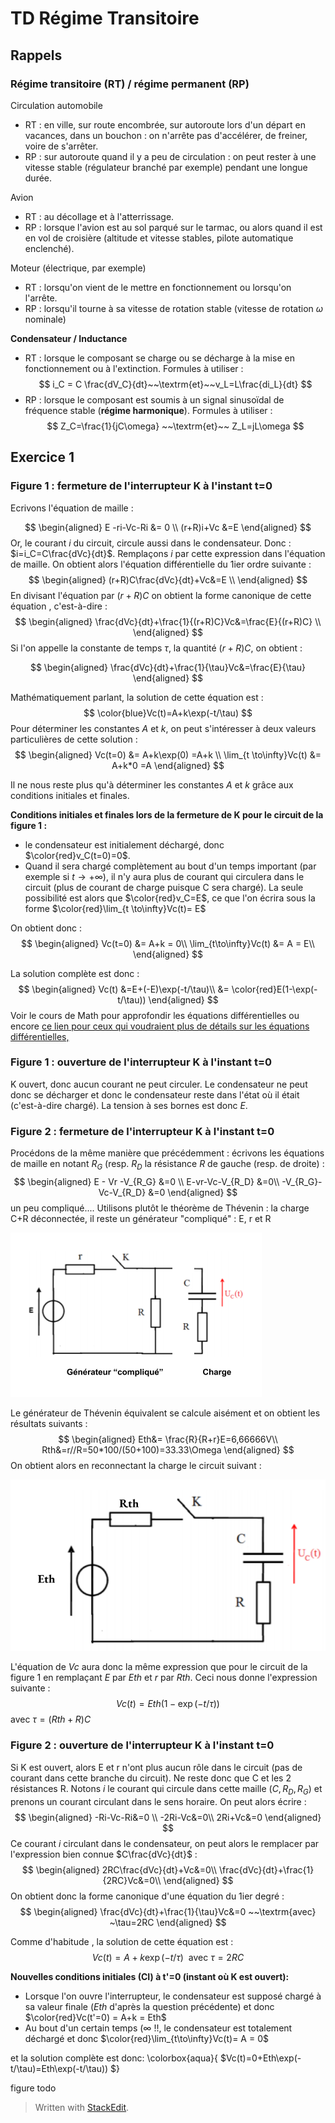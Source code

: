# TD Régime Transitoire

## Rappels
### Régime transitoire (RT) / régime permanent (RP)
Circulation automobile
* RT : en ville, sur route encombrée, sur autoroute lors d'un départ en vacances, dans un bouchon : on n'arrête pas d'accélérer, de freiner, voire de s'arrêter.
* RP : sur autoroute quand il y a peu de circulation : on peut rester à une vitesse stable (régulateur branché par exemple) pendant une longue durée.

Avion 
* RT : au décollage et à l'atterrissage.
* RP : lorsque l'avion est au sol parqué sur le tarmac, ou alors quand il est en vol de croisière (altitude et vitesse stables, pilote automatique enclenché).

Moteur (électrique, par exemple)

* RT : lorsqu'on vient de le mettre en fonctionnement ou lorsqu'on l'arrête.
* RP : lorsqu'il tourne à sa vitesse de rotation stable (vitesse de rotation $\omega$ nominale)

**Condensateur / Inductance**
* RT : lorsque le composant se charge ou se décharge à la mise en fonctionnement ou à l'extinction. Formules à utiliser :
$$
i_C = C \frac{dV_C}{dt}~~\textrm{et}~~v_L=L\frac{di_L}{dt}
$$
* RP : lorsque le composant est soumis à un signal sinusoïdal de fréquence stable (**régime harmonique**). Formules à utiliser :
$$
Z_C=\frac{1}{jC\omega} ~~\textrm{et}~~ Z_L=jL\omega
$$
## Exercice  1

### Figure 1 : fermeture de l'interrupteur K à l'instant t=0
Ecrivons l'équation de maille :

$$
\begin{aligned}
E -ri-Vc-Ri &= 0 \\
(r+R)i+Vc &=E 
\end{aligned}
$$
Or, le courant $i$  du circuit, circule aussi dans le condensateur. Donc : $i=i_C=C\frac{dVc}{dt}$. Remplaçons $i$ par cette expression dans l'équation de maille. On obtient alors l'équation différentielle du 1ier ordre suivante : 
$$
\begin{aligned}
(r+R)C\frac{dVc}{dt}+Vc&=E \\
\end{aligned}
$$
En divisant l'équation par $(r+R)C$ on obtient la forme canonique de cette équation , c'est-à-dire : 
$$
\begin{aligned}
\frac{dVc}{dt}+\frac{1}{(r+R)C}Vc&=\frac{E}{(r+R)C} \\
\end{aligned}
$$
Si l'on appelle  la constante de temps $\tau$, la quantité $(r+R)C$, on obtient :

$$
\begin{aligned}
\frac{dVc}{dt}+\frac{1}{\tau}Vc&=\frac{E}{\tau} 
\end{aligned}
$$

Mathématiquement parlant, la solution de cette équation est : 
$$
\color{blue}Vc(t)=A+k\exp(-t/\tau)
$$
Pour déterminer les constantes $A$ et $k$, on peut s'intéresser à deux valeurs particulières de cette solution :
$$
\begin{aligned}
Vc(t=0) &= A+k\exp(0) =A+k \\ 
\lim_{t \to\infty}Vc(t) &= A+k*0 =A 
\end{aligned}
$$

Il ne nous reste plus qu'à déterminer les constantes $A$ et $k$ grâce aux conditions initiales et finales.

**Conditions initiales et finales lors de la fermeture de K pour le circuit de la figure 1 :**

* le condensateur est initialement déchargé, donc $\color{red}v_C(t=0)=0$. 
* Quand il sera chargé complètement au bout d'un temps important (par exemple si $t \to+\infty$), il n'y aura plus de courant qui circulera dans le circuit (plus de courant de charge puisque C sera chargé). La seule possibilité est alors que $\color{red}v_C=E$, ce que l'on écrira sous la forme $\color{red}\lim_{t \to\infty}Vc(t)= E$

On obtient donc :
$$
\begin{aligned}
Vc(t=0) &= A+k = 0\\
\lim_{t\to\infty}Vc(t) &= A = E\\
\end{aligned}
$$

La solution complète est donc :
$$
\begin{aligned}
Vc(t) &=E+(-E)\exp(-t/\tau)\\
&= \color{red}E(1-\exp(-t/\tau))
\end{aligned}
$$
Voir le cours de Math pour approfondir les équations différentielles ou encore [ce lien pour ceux qui voudraient plus de détails sur les équations différentielles,](http://www.tsi.lycee-louis-vincent.fr/wp-content/uploads/2013/12/equadiff.pdf) 

### Figure 1 : ouverture de l'interrupteur K à l'instant t=0
K ouvert, donc aucun courant ne peut circuler. Le condensateur ne peut donc se décharger et donc le condensateur reste dans l'état où il était (c'est-à-dire chargé). La tension à ses bornes est donc $E$.


### Figure 2 : fermeture de l'interrupteur K à l'instant t=0
Procédons de la même manière que précédemment : écrivons les équations de maille en notant $R_G$ (resp. $R_D$ la résistance $R$ de gauche (resp. de droite) :
$$
\begin{aligned}
E - Vr -V_{R_G}  &=0 \\
E-vr-Vc-V_{R_D} &=0\\
-V_{R_G}-Vc-V_{R_D} &=0 
\end{aligned}
$$
un peu compliqué....
Utilisons plutôt le théorème de Thévenin : la charge C+R déconnectée, il reste un générateur "compliqué" : E, r et R

![circuit décomposé pour calculer Thévenin](https://raw.githubusercontent.com/sl4iut3/Documents/master/M1104/fig2Thevenin.png)

Le générateur de Thévenin équivalent se calcule aisément et on obtient les résultats suivants :
$$
\begin{aligned}
Eth&= \frac{R}{R+r}E=6,66666V\\
Rth&=r//R=50*100/(50+100)=33.33\Omega
\end{aligned}
$$
On obtient alors en reconnectant la charge le circuit suivant :

![circuit](https://raw.githubusercontent.com/sl4iut3/Documents/master/M1104/tdrt-fig2-Thevenin-schema.svg)

L'équation de $Vc$ aura donc la même expression que pour le circuit de la figure 1 en remplaçant $E$ par $Eth$ et $r$ par $Rth$. Ceci nous donne l'expression suivante :
$$
Vc(t)=Eth(1-\exp(-t/\tau))
$$
avec $\tau=(Rth+R)C$

### Figure 2 : ouverture de l'interrupteur K à l'instant t=0

Si K est ouvert, alors E et r n'ont plus aucun rôle dans le circuit (pas de courant dans cette branche du circuit). Ne reste donc que C et les 2 résistances R. Notons $i$ le courant qui circule dans cette maille $(C,R_D, R_G)$ et prenons un courant circulant dans le sens horaire. On peut alors écrire : 
$$
\begin{aligned}
-Ri-Vc-Ri&=0 \\
-2Ri-Vc&=0\\
2Ri+Vc&=0
\end{aligned}
$$
Ce courant $i$ circulant dans le condensateur, on peut alors le remplacer par l'expression bien connue $C\frac{dVc}{dt}$ :
$$
\begin{aligned}
2RC\frac{dVc}{dt}+Vc&=0\\
\frac{dVc}{dt}+\frac{1}{2RC}Vc&=0\\
\end{aligned}
$$
On obtient donc la forme canonique d'une équation du 1ier degré :
$$
\begin{aligned}
\frac{dVc}{dt}+\frac{1}{\tau}Vc&=0 ~~\textrm{avec} ~\tau=2RC
\end{aligned}
$$

Comme d'habitude , la solution de cette équation est : 
$$
Vc(t)=A+k\exp(-t/\tau) ~~\textrm{avec} ~\tau=2RC
$$

**Nouvelles conditions initiales (CI)  à t'=0 (instant où K est ouvert):** 

* Lorsque l'on ouvre l'interrupteur, le condensateur est supposé chargé à sa valeur finale ($Eth$ d'après la question précédente) et donc $\color{red}Vc(t'=0) = A+k = Eth$ 
*  Au bout d'un certain temps ($\infty$ !!, le condensateur est totalement déchargé et donc $\color{red}\lim_{t\to\infty}Vc(t)= A = 0$

et la solution complète est donc:
\colorbox{aqua}{ $Vc(t)=0+Eth\exp(-t/\tau)=Eth\exp(-t/\tau)) $}


figure todo


> Written with [StackEdit](https://stackedit.io/).
<!--stackedit_data:
eyJoaXN0b3J5IjpbLTEyMjYyNjkyNzMsMjA4NzA2MjM4NywtOD
EyMjUxOTc4LDE1ODc4MjQ4MzcsOTg1NTA4MTQzLDExMzcwOTIw
OTRdfQ==
-->